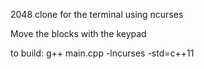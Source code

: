 2048 clone for the terminal using ncurses

Move the blocks with the keypad

to build:
g++ main.cpp -lncurses -std=c++11
